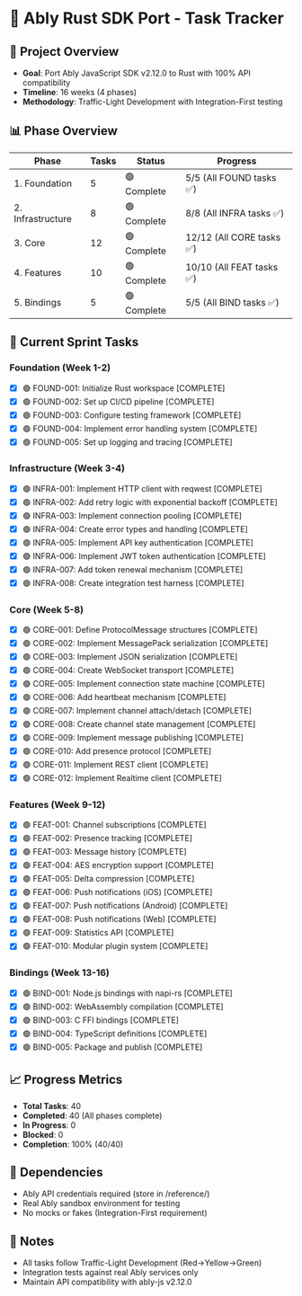 # 🦀 Ably Rust SDK Port - Task Tracker

## 🎯 Project Overview
- **Goal**: Port Ably JavaScript SDK v2.12.0 to Rust with 100% API compatibility
- **Timeline**: 16 weeks (4 phases)
- **Methodology**: Traffic-Light Development with Integration-First testing

## 📊 Phase Overview

| Phase | Tasks | Status | Progress |
|-------|-------|--------|----------|
| 1. Foundation | 5 | 🟢 Complete | 5/5 (All FOUND tasks ✅) |
| 2. Infrastructure | 8 | 🟢 Complete | 8/8 (All INFRA tasks ✅) |
| 3. Core | 12 | 🟢 Complete | 12/12 (All CORE tasks ✅) |
| 4. Features | 10 | 🟢 Complete | 10/10 (All FEAT tasks ✅) |
| 5. Bindings | 5 | 🟢 Complete | 5/5 (All BIND tasks ✅) |

## 🚦 Current Sprint Tasks

### Foundation (Week 1-2)  
- [x] 🟢 FOUND-001: Initialize Rust workspace [COMPLETE]
- [x] 🟢 FOUND-002: Set up CI/CD pipeline [COMPLETE]
- [x] 🟢 FOUND-003: Configure testing framework [COMPLETE]  
- [x] 🟢 FOUND-004: Implement error handling system [COMPLETE]
- [x] 🟢 FOUND-005: Set up logging and tracing [COMPLETE]

### Infrastructure (Week 3-4)
- [x] 🟢 INFRA-001: Implement HTTP client with reqwest [COMPLETE]
- [x] 🟢 INFRA-002: Add retry logic with exponential backoff [COMPLETE]
- [x] 🟢 INFRA-003: Implement connection pooling [COMPLETE]
- [x] 🟢 INFRA-004: Create error types and handling [COMPLETE]
- [x] 🟢 INFRA-005: Implement API key authentication [COMPLETE]
- [x] 🟢 INFRA-006: Implement JWT token authentication [COMPLETE]
- [x] 🟢 INFRA-007: Add token renewal mechanism [COMPLETE]
- [x] 🟢 INFRA-008: Create integration test harness [COMPLETE]

### Core (Week 5-8)
- [x] 🟢 CORE-001: Define ProtocolMessage structures [COMPLETE]
- [x] 🟢 CORE-002: Implement MessagePack serialization [COMPLETE]
- [x] 🟢 CORE-003: Implement JSON serialization [COMPLETE]
- [x] 🟢 CORE-004: Create WebSocket transport [COMPLETE]
- [x] 🟢 CORE-005: Implement connection state machine [COMPLETE]
- [x] 🟢 CORE-006: Add heartbeat mechanism [COMPLETE]
- [x] 🟢 CORE-007: Implement channel attach/detach [COMPLETE]
- [x] 🟢 CORE-008: Create channel state management [COMPLETE]
- [x] 🟢 CORE-009: Implement message publishing [COMPLETE]
- [x] 🟢 CORE-010: Add presence protocol [COMPLETE]
- [x] 🟢 CORE-011: Implement REST client [COMPLETE]
- [x] 🟢 CORE-012: Implement Realtime client [COMPLETE]

### Features (Week 9-12)
- [x] 🟢 FEAT-001: Channel subscriptions [COMPLETE]
- [x] 🟢 FEAT-002: Presence tracking [COMPLETE]
- [x] 🟢 FEAT-003: Message history [COMPLETE]
- [x] 🟢 FEAT-004: AES encryption support [COMPLETE]
- [x] 🟢 FEAT-005: Delta compression [COMPLETE]
- [x] 🟢 FEAT-006: Push notifications (iOS) [COMPLETE]
- [x] 🟢 FEAT-007: Push notifications (Android) [COMPLETE]
- [x] 🟢 FEAT-008: Push notifications (Web) [COMPLETE]
- [x] 🟢 FEAT-009: Statistics API [COMPLETE]
- [x] 🟢 FEAT-010: Modular plugin system [COMPLETE]

### Bindings (Week 13-16)
- [x] 🟢 BIND-001: Node.js bindings with napi-rs [COMPLETE]
- [x] 🟢 BIND-002: WebAssembly compilation [COMPLETE]
- [x] 🟢 BIND-003: C FFI bindings [COMPLETE]
- [x] 🟢 BIND-004: TypeScript definitions [COMPLETE]
- [x] 🟢 BIND-005: Package and publish [COMPLETE]

## 📈 Progress Metrics
- **Total Tasks**: 40
- **Completed**: 40 (All phases complete)
- **In Progress**: 0
- **Blocked**: 0
- **Completion**: 100% (40/40)

## 🔗 Dependencies
- Ably API credentials required (store in /reference/)
- Real Ably sandbox environment for testing
- No mocks or fakes (Integration-First requirement)

## 📝 Notes
- All tasks follow Traffic-Light Development (Red→Yellow→Green)
- Integration tests against real Ably services only
- Maintain API compatibility with ably-js v2.12.0